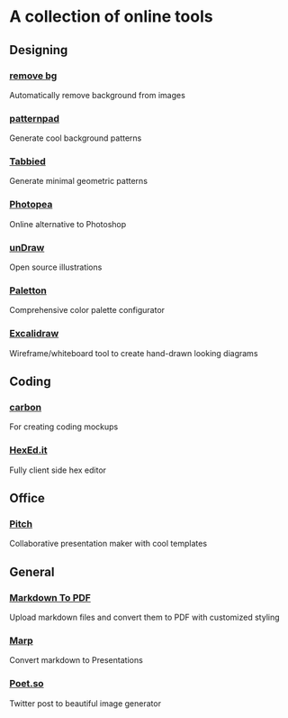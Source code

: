 # A collection of online tools

## Designing

### [remove bg](https://www.remove.bg/)    
Automatically remove background from images

### [patternpad](https://patternpad.com)  
Generate cool background patterns

### [Tabbied](https://tabbied.com/)  
Generate minimal geometric patterns

### [Photopea](https://www.photopea.com/)  
Online alternative to Photoshop

### [unDraw](https://undraw.co)
Open source illustrations

### [Paletton](https://paletton.com)
Comprehensive color palette configurator

### [Excalidraw](https://excalidraw.com)
Wireframe/whiteboard tool to create hand-drawn looking diagrams


## Coding

### [carbon](https://carbon.now.sh/)  
For creating coding mockups

### [HexEd.it](https://hexed.it/)
Fully client side hex editor

## Office

### [Pitch](https://pitch.com/)
Collaborative presentation maker with cool templates


## General

### [Markdown To PDF](https://www.markdowntopdf.com/)  
Upload markdown files and convert them to PDF with customized styling

### [Marp](https://marp.app/)
Convert markdown to Presentations

### [Poet.so](https://poet.so/)
Twitter post to beautiful image generator
